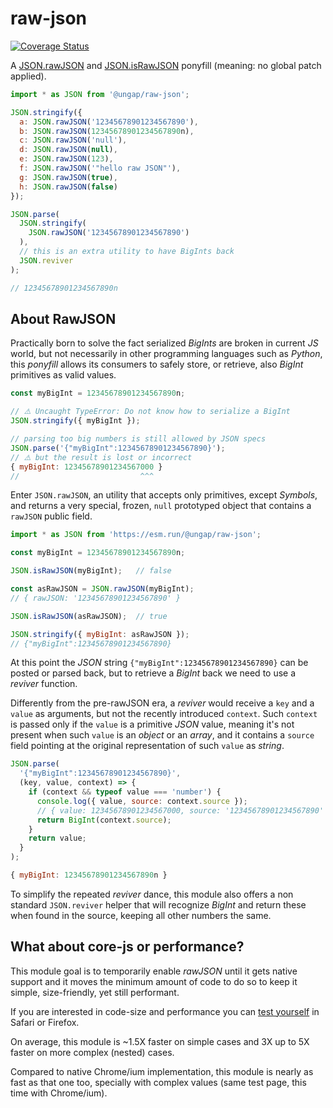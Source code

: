# raw-json

[![Coverage Status](https://coveralls.io/repos/github/ungap/raw-json/badge.svg?branch=main)](https://coveralls.io/github/ungap/raw-json?branch=main)

A [JSON.rawJSON](https://developer.mozilla.org/en-US/docs/Web/JavaScript/Reference/Global_Objects/JSON/rawJSON) and [JSON.isRawJSON](https://developer.mozilla.org/en-US/docs/Web/JavaScript/Reference/Global_Objects/JSON/isRawJSON) ponyfill (meaning: no global patch applied).

```js
import * as JSON from '@ungap/raw-json';

JSON.stringify({
  a: JSON.rawJSON('12345678901234567890'),
  b: JSON.rawJSON(12345678901234567890n),
  c: JSON.rawJSON('null'),
  d: JSON.rawJSON(null),
  e: JSON.rawJSON(123),
  f: JSON.rawJSON('"hello raw JSON"'),
  g: JSON.rawJSON(true),
  h: JSON.rawJSON(false)
});

JSON.parse(
  JSON.stringify(
    JSON.rawJSON('12345678901234567890')
  ),
  // this is an extra utility to have BigInts back
  JSON.reviver
);

// 12345678901234567890n
```

## About RawJSON

Practically born to solve the fact serialized *BigInts* are broken in current *JS* world, but not necessarily in other programming languages such as *Python*, this *ponyfill* allows its consumers to safely store, or retrieve, also *BigInt* primitives as valid values.

```js
const myBigInt = 12345678901234567890n;

// ⚠️ Uncaught TypeError: Do not know how to serialize a BigInt
JSON.stringify({ myBigInt });

// parsing too big numbers is still allowed by JSON specs
JSON.parse('{"myBigInt":12345678901234567890}');
// ⚠️ but the result is lost or incorrect
{ myBigInt: 12345678901234567000 }
//                           ^^^
```

Enter `JSON.rawJSON`, an utility that accepts only primitives, except *Symbols*, and returns a very special, frozen, `null` prototyped object that contains a `rawJSON` public field.

```js
import * as JSON from 'https://esm.run/@ungap/raw-json';

const myBigInt = 12345678901234567890n;

JSON.isRawJSON(myBigInt);   // false

const asRawJSON = JSON.rawJSON(myBigInt);
// { rawJSON: '12345678901234567890' }

JSON.isRawJSON(asRawJSON);  // true

JSON.stringify({ myBigInt: asRawJSON });
// {"myBigInt":12345678901234567890}
```

At this point the *JSON* string `{"myBigInt":12345678901234567890}` can be posted or parsed back, but to retrieve a *BigInt* back we need to use a *reviver* function.

Differently from the pre-rawJSON era, a *reviver* would receive a `key` and a `value` as arguments, but not the recently introduced `context`.
Such `context` is passed only if the `value` is a primitive *JSON* value, meaning it's not present when such `value` is an *object* or an *array*, and it contains a `source` field pointing at the original representation of such `value` as *string*.

```js
JSON.parse(
  '{"myBigInt":12345678901234567890}',
  (key, value, context) => {
    if (context && typeof value === 'number') {
      console.log({ value, source: context.source });
      // { value: 12345678901234567000, source: '12345678901234567890' }
      return BigInt(context.source);
    }
    return value;
  }
);

{ myBigInt: 12345678901234567890n }
```

To simplify the repeated *reviver* dance, this module also offers a non standard `JSON.reviver` helper that will recognize *BigInt* and return these when found in the source, keeping all other numbers the same.

## What about core-js or performance?

This module goal is to temporarily enable *rawJSON* until it gets native support and it moves the minimum amount of code to do so to keep it simple, size-friendly, yet still performant.

If you are interested in code-size and performance you can [test yourself](https://ungap.github.io/raw-json/test/) in Safari or Firefox.

On average, this module is ~1.5X faster on simple cases and 3X up to 5X faster on more complex (nested) cases.

Compared to native Chrome/ium implementation, this module is nearly as fast as that one too, specially with complex values (same test page, this time with Chrome/ium).
